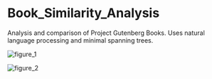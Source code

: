 # Book_Similarity_Analysis
Analysis and comparison of Project Gutenberg Books. Uses natural language processing and minimal spanning trees.

![figure_1](https://cloud.githubusercontent.com/assets/20742138/20862630/47648296-b9a8-11e6-99f9-584aed1e0d84.png)


![figure_2](https://cloud.githubusercontent.com/assets/20742138/20862631/49a280da-b9a8-11e6-8735-d6e38725fa3a.png)

